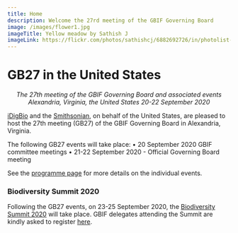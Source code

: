```yaml
---
title: Home
description: Welcome the 27rd meeting of the GBIF Governing Board 
image: /images/flower1.jpg
imageTitle: Yellow meadow by Sathish J
imageLink: https://flickr.com/photos/sathishcj/6882692726/in/photolist-bucAKY-c1jEYN-9dC7os-24fqqHN-RW2JKX-21ZD8gA-Ftye4f-292mAi6-YwaYB5-22hGqCJ-29128ss-YwaYP9-2aNMUHi-VzXVXo-KM3Nnt-YwaZaj-YwaZ6G-C1SPEE-24o6J51-28cpYRD-2a83bzk-ZcBYD9-Stu7er-BN9q9Y-26oK4Po-YwaZcy-M55dEA-26oK4RC-26sdyUz-2cPv6rS-2cTTjL8-27p5a1D-2bvc1VH-28X3HZj-X5kgwc-FEfe1q-ShiUhA-21dKx5N-23rQirN-SSagHF-vLVXoG-TWJDeV-24JqgTY-wqYKVb-i6SyhK-qST7Jk-Crmzgi-rqNTMy-rLdojo-TGRseS
---
```


# GB27 in the United States

_<p align="center">The 27th meeting of the GBIF Governing Board and associated events
 Alexandria, Virginia, the United States
  20-22 September 2020_</p>
  
[iDigBio](https://www.idigbio.org/) and the [Smithsonian](https://www.si.edu/), on behalf of the United States, are pleased to host the 27th meeting (GB27) of the GBIF Governing Board in Alexandria, Virginia. 

The following GB27 events will take place:
•	20 September 2020 GBIF committee meetings
•	21-22 September 2020 - Official Governing Board meeting

See the [programme page](https://gb27.gbif.org/en/programme/) for more details on the individual events. 

### Biodiversity Summit 2020

Following the GB27 events, on 23-25 September 2020, the [Biodiversity Summit 2020](https://www.idigbio.org/content/biodiversity-summit-2020) will take place. GBIF delegates attending the Summit are kindly asked to register [here](https://www.eventbrite.com/e/biodiversity-summit-2020-tickets-85264844445).
